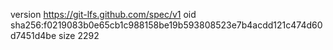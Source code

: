 version https://git-lfs.github.com/spec/v1
oid sha256:f0219083b0e65cb1c988158be19b593808523e7b4acdd121c474d60d7451d4be
size 2292
